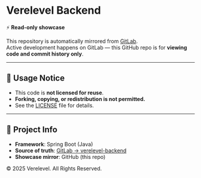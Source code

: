 # Verelevel Backend

⚡ **Read-only showcase**

This repository is automatically mirrored from [GitLab](https://gitlab.com/verelevel/verelevel-backend).  
Active development happens on GitLab — this GitHub repo is for **viewing code and commit history only**.  

---

## 🚫 Usage Notice
- This code is **not licensed for reuse**.  
- **Forking, copying, or redistribution is not permitted.**  
- See the [LICENSE](./LICENSE) file for details.  

---

## 📌 Project Info
- **Framework**: Spring Boot (Java)  
- **Source of truth**: [GitLab → verelevel-backend](https://gitlab.com/verelevel/verelevel-backend)  
- **Showcase mirror**: GitHub (this repo)

© 2025 Verelevel. All Rights Reserved.






